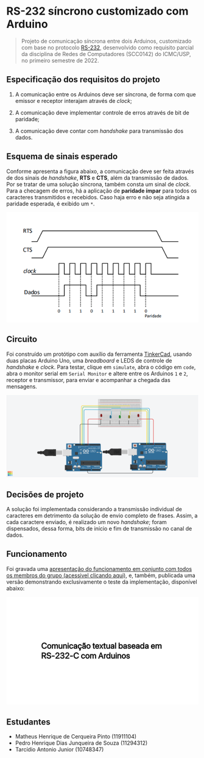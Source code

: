 # RS-232 síncrono customizado com Arduino

> Projeto de comunicação síncrona entre dois Arduinos, customizado com base no protocolo [RS-232](https://en.wikipedia.org/wiki/RS-232), desenvolvido como requisito parcial da disciplina de Redes de Computadores (SCC0142) do ICMC/USP, no primeiro semestre de 2022.

## Especificação dos requisitos do projeto

1. A comunicação entre os Arduinos deve ser síncrona, de forma com que emissor e receptor interajam através de *clock*;

2. A comunicação deve implementar controle de erros através de bit de paridade;

3. A comunicação deve contar com *handshake* para transmissão dos dados.

## Esquema de sinais esperado

Conforme apresenta a figura abaixo, a comunicação deve ser feita através de dos sinais de *handshake*, **RTS** e **CTS**, além da transmissão de dados. Por se tratar de uma solução síncrona, também consta um sinal de *clock*. Para a checagem de erros, há a aplicação de **paridade ímpar** para todos os caracteres transmitidos e recebidos. Caso haja erro e não seja atingida a paridade esperada, é exibido um ``*``.

<p align="center">
  <img src="images/signal.png" width=800/>
</p>

## Circuito

Foi construído um protótipo com auxílio da ferramenta [TinkerCad](https://www.tinkercad.com/things/63d6NgXvJmt?sharecode=QsHwRUV66H45Ul2y8hSWyR613NitcmovdFFgzNKH6hI), usando duas placas Arduino Uno, uma *breadboard* e LEDS de controle de *handshake* e *clock*. Para testar, clique em ``simulate``, abra o código em ``code``, abra o monitor serial em ``Serial Monitor`` e altere entre os Arduinos ``1`` e ``2``, receptor e transmissor, para enviar e acompanhar a chegada das mensagens.

<p align="center">
  <a href="https://www.tinkercad.com/things/63d6NgXvJmt?sharecode=QsHwRUV66H45Ul2y8hSWyR613NitcmovdFFgzNKH6hI"><img src="images/circuit.png" width=800/></a>
</p>

## Decisões de projeto

A solução foi implementada considerando a transmissão individual de caracteres em detrimento da solução de envio completo de frases. Assim, a cada caractere enviado, é realizado um novo *handshake*; foram dispensados, dessa forma, bits de início e fim de transmissão no canal de dados.

## Funcionamento

Foi gravada uma [apresentação do funcionamento em conjunto com todos os membros do grupo (acessivel clicando aqui)](https://drive.google.com/drive/folders/1vYjKL73wLKLb6-1Is6lzn5XMPNWUVqgz), e, também, publicada uma versão demonstrando exclusivamente o teste da implementação, disponível abaixo:

<p align="center">
  <a href="https://youtu.be/h9rj_4ujqRc"><img src="images/banner.png" width=800/></a>
</p>

## Estudantes

* Matheus Henrique de Cerqueira Pinto (11911104)
* Pedro Henrique Dias Junqueira de Souza (11294312)
* Tarcídio Antonio Junior (10748347)
